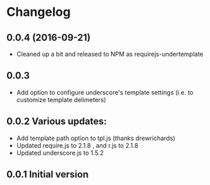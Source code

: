 # Changelog

## 0.0.4 (2016-09-21)
- Cleaned up a bit and released to NPM as requirejs-undertemplate

## 0.0.3
- Add option to configure underscore's template settings (i.e. to customize template delimeters)

## 0.0.2 Various updates:
- Add template path option to tpl.js (thanks drewrichards)
- Updated require.js to 2.1.8 , and r.js to 2.1.8
- Updated underscore.js to 1.5.2

## 0.0.1 Initial version
